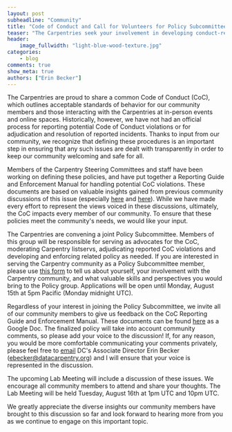 ```yaml
---
layout: post
subheadline: "Community"
title: "Code of Conduct and Call for Volunteers for Policy Subcommittee"
teaser: "The Carpentries seek your involvement in developing conduct-related policy."
header:
    image_fullwidth: "light-blue-wood-texture.jpg"
categories:
    - blog
comments: true
show_meta: true
authors: ["Erin Becker"]
---
```


The Carpentries are proud to share a common Code of Conduct (CoC), which outlines acceptable standards of behavior for our community members and those interacting with the Carpentries at in-person events and online spaces. Historically, however, we have not had an official process for reporting potential Code of Conduct violations or for adjudication and resolution of reported incidents. Thanks to input from our community, we recognize that defining these procedures is an important step in ensuring that any such issues are dealt with transparently in order to keep our community welcoming and safe for all. 

Members of the Carpentry Steering Committees and staff have been working on defining these policies, and have put together a Reporting Guide and Enforcement Manual for handling potential CoC violations. These documents are based on valuable insights gained from previous community discussions of this issue (especially [here](https://github.com/swcarpentry/board/issues/114) and [here](https://github.com/swcarpentry/board/issues/111)). While we have made every effort to represent the views voiced in these discussions, ultimately, the CoC impacts every member of our community. To ensure that these policies meet the community's needs, we would like your input. 

The Carpentries are convening a joint Policy Subcommittee. Members of this group will be responsible for serving as advocates for the CoC, moderating Carpentry listservs, adjudicating reported CoC violations and developing and enforcing related policy as needed. If you are interested in serving the Carpentry community as a Policy Subcommittee member, please use [this form](https://docs.google.com/forms/d/e/1FAIpQLSe44jFDJ6jGiIX1wTgdbo6Hy0s8FjZXa9Az6lHEzvuGbbJBQw/viewform?embedded=true) to tell us about yourself, your involvement with the Carpentry community, and what valuable skills and perspectives you would bring to the Policy group. Applications will be open until Monday, August 15th at 5pm Pacific (Monday midnight UTC).

Regardless of your interest in joining the Policy Subcommittee, we invite all of our community members to give us feedback on the CoC Reporting Guide and Enforcement Manual. These documents can be found [here](https://docs.google.com/document/d/1I3o8bEGcLfcfk6FkSOK8IBh5f1eodQqyca2ViUzm3DU/edit) as a Google Doc. The finalized policy will take into account community comments, so please add your voice to the discussion! If, for any reason, you would be more comfortable communicating your comments privately, please feel free to [email](mailto:ebecker@datacarpentry.org) DC's Associate Director Erin Becker (ebecker@datacarpentry.org) and I will ensure that your voice is represented in the discussion.

The upcoming Lab Meeting will include a discussion of these issues. We encourage all community members to attend and share your thoughts. The Lab Meeting will be held Tuesday, August 16th at 1pm UTC and 10pm UTC.

We greatly appreciate the diverse insights our community members have brought to this discussion so far and look forward to hearing more from you as we continue to engage on this important topic.
